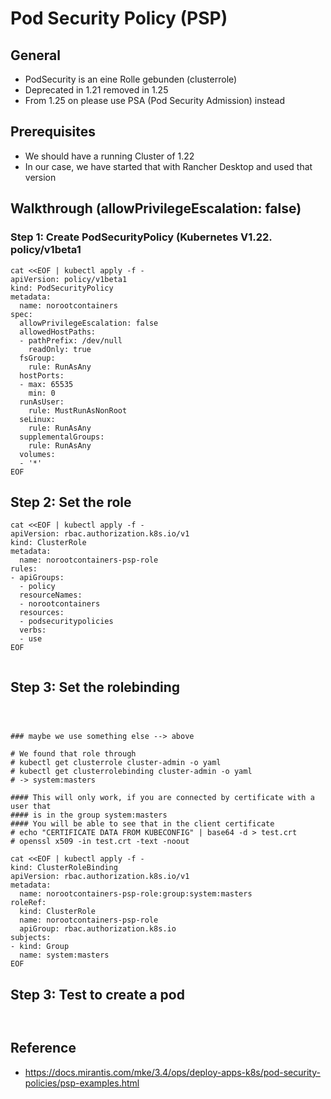 # Pod Security Policy (PSP)  

## General 

  * PodSecurity is an eine Rolle gebunden (clusterrole)
  * Deprecated in 1.21 removed in 1.25
  * From 1.25 on please use PSA (Pod Security Admission) instead 

## Prerequisites 

  * We should have a running Cluster of 1.22 
  * In our case, we have started that with Rancher Desktop and used that version 

## Walkthrough (allowPrivilegeEscalation: false)

### Step 1: Create PodSecurityPolicy (Kubernetes V1.22. policy/v1beta1 

```
cat <<EOF | kubectl apply -f -
apiVersion: policy/v1beta1
kind: PodSecurityPolicy
metadata:
  name: norootcontainers
spec:
  allowPrivilegeEscalation: false
  allowedHostPaths:
  - pathPrefix: /dev/null
    readOnly: true
  fsGroup:
    rule: RunAsAny
  hostPorts:
  - max: 65535
    min: 0
  runAsUser:
    rule: MustRunAsNonRoot
  seLinux:
    rule: RunAsAny
  supplementalGroups:
    rule: RunAsAny
  volumes:
  - '*'
EOF
```

## Step 2: Set the role

```
cat <<EOF | kubectl apply -f -
apiVersion: rbac.authorization.k8s.io/v1
kind: ClusterRole
metadata:
  name: norootcontainers-psp-role
rules:
- apiGroups:
  - policy
  resourceNames:
  - norootcontainers
  resources:
  - podsecuritypolicies
  verbs:
  - use
EOF


```

## Step 3: Set the rolebinding 

```



```


```
### maybe we use something else --> above 

# We found that role through 
# kubectl get clusterrole cluster-admin -o yaml 
# kubectl get clusterrolebinding cluster-admin -o yaml
# -> system:masters 

#### This will only work, if you are connected by certificate with a user that 
#### is in the group system:masters 
#### You will be able to see that in the client certificate
# echo "CERTIFICATE DATA FROM KUBECONFIG" | base64 -d > test.crt 
# openssl x509 -in test.crt -text -noout

cat <<EOF | kubectl apply -f -
kind: ClusterRoleBinding
apiVersion: rbac.authorization.k8s.io/v1
metadata:
  name: norootcontainers-psp-role:group:system:masters
roleRef:
  kind: ClusterRole
  name: norootcontainers-psp-role
  apiGroup: rbac.authorization.k8s.io
subjects:
- kind: Group
  name: system:masters 
EOF

```

## Step 3: Test to create a pod

```


```


## Reference 

  * https://docs.mirantis.com/mke/3.4/ops/deploy-apps-k8s/pod-security-policies/psp-examples.html
